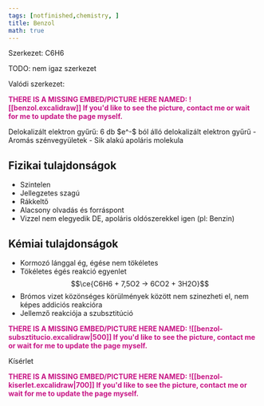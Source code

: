 ```yaml
---
tags: [notfinished,chemistry, ] 
title: Benzol
math: true
---
```

Szerkezet: C6H6

TODO: nem igaz szerkezet

Valódi szerkezet:

<p style='color: MediumVioletRed;'><b>THERE IS A MISSING EMBED/PICTURE HERE NAMED: ![[benzol.excalidraw]]
If you'd like to see the picture, contact me or wait for me to update the page myself. </b></p>
Delokalizált elektron gyűrű:
6 db $e^-$ ból álló delokalizált elektron gyűrű
- Aromás szénvegyületek
- Sik alakú apoláris molekula

## Fizikai tulajdonságok
- Szintelen
- Jellegzetes szagú
- Rákkeltő
- Alacsony olvadás és forráspont
- Vizzel nem elegyedik DE, apoláris oldószerekkel igen (pl: Benzin)

## Kémiai tulajdonságok
- Kormozó lánggal ég, égése nem tökéletes
- Tökéletes égés reakció egyenlet
$$\ce{C6H6 + 7,5O2 -> 6CO2 + 3H2O}$$
- Brómos vizet közönséges körülmények között nem szinezheti el, nem képes addiciós reakcióra
- Jellemző reakciója a szubsztitúció
<p style='color: MediumVioletRed;'><b>THERE IS A MISSING EMBED/PICTURE HERE NAMED: ![[benzol-subsztitucio.excalidraw|500]]
If you'd like to see the picture, contact me or wait for me to update the page myself. </b></p>
Kísérlet

<p style='color: MediumVioletRed;'><b>THERE IS A MISSING EMBED/PICTURE HERE NAMED: ![[benzol-kiserlet.excalidraw|700]]
If you'd like to see the picture, contact me or wait for me to update the page myself. </b></p>


  